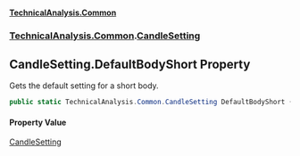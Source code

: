 #### [TechnicalAnalysis.Common](TechnicalAnalysis.Common.md 'TechnicalAnalysis.Common')
### [TechnicalAnalysis.Common](TechnicalAnalysis.Common.md#TechnicalAnalysis.Common 'TechnicalAnalysis.Common').[CandleSetting](CandleSetting.md 'TechnicalAnalysis.Common.CandleSetting')

## CandleSetting.DefaultBodyShort Property

Gets the default setting for a short body.

```csharp
public static TechnicalAnalysis.Common.CandleSetting DefaultBodyShort { get; }
```

#### Property Value
[CandleSetting](CandleSetting.md 'TechnicalAnalysis.Common.CandleSetting')